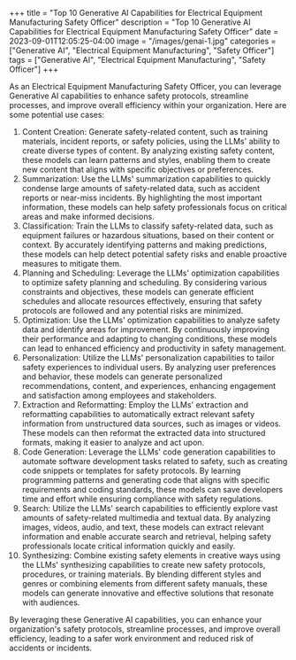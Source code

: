 +++
title = "Top 10 Generative AI Capabilities for Electrical Equipment Manufacturing Safety Officer"
description = "Top 10 Generative AI Capabilities for Electrical Equipment Manufacturing Safety Officer"
date = 2023-09-01T12:05:25-04:00
image = "/images/genai-1.jpg"
categories = ["Generative AI", "Electrical Equipment Manufacturing", "Safety Officer"]
tags = ["Generative AI", "Electrical Equipment Manufacturing", "Safety Officer"]
+++

As an Electrical Equipment Manufacturing Safety Officer, you can leverage Generative AI capabilities to enhance safety protocols, streamline processes, and improve overall efficiency within your organization. Here are some potential use cases:

1. Content Creation: Generate safety-related content, such as training materials, incident reports, or safety policies, using the LLMs' ability to create diverse types of content. By analyzing existing safety content, these models can learn patterns and styles, enabling them to create new content that aligns with specific objectives or preferences.
2. Summarization: Use the LLMs' summarization capabilities to quickly condense large amounts of safety-related data, such as accident reports or near-miss incidents. By highlighting the most important information, these models can help safety professionals focus on critical areas and make informed decisions.
3. Classification: Train the LLMs to classify safety-related data, such as equipment failures or hazardous situations, based on their content or context. By accurately identifying patterns and making predictions, these models can help detect potential safety risks and enable proactive measures to mitigate them.
4. Planning and Scheduling: Leverage the LLMs' optimization capabilities to optimize safety planning and scheduling. By considering various constraints and objectives, these models can generate efficient schedules and allocate resources effectively, ensuring that safety protocols are followed and any potential risks are minimized.
5. Optimization: Use the LLMs' optimization capabilities to analyze safety data and identify areas for improvement. By continuously improving their performance and adapting to changing conditions, these models can lead to enhanced efficiency and productivity in safety management.
6. Personalization: Utilize the LLMs' personalization capabilities to tailor safety experiences to individual users. By analyzing user preferences and behavior, these models can generate personalized recommendations, content, and experiences, enhancing engagement and satisfaction among employees and stakeholders.
7. Extraction and Reformatting: Employ the LLMs' extraction and reformatting capabilities to automatically extract relevant safety information from unstructured data sources, such as images or videos. These models can then reformat the extracted data into structured formats, making it easier to analyze and act upon.
8. Code Generation: Leverage the LLMs' code generation capabilities to automate software development tasks related to safety, such as creating code snippets or templates for safety protocols. By learning programming patterns and generating code that aligns with specific requirements and coding standards, these models can save developers time and effort while ensuring compliance with safety regulations.
9. Search: Utilize the LLMs' search capabilities to efficiently explore vast amounts of safety-related multimedia and textual data. By analyzing images, videos, audio, and text, these models can extract relevant information and enable accurate search and retrieval, helping safety professionals locate critical information quickly and easily.
10. Synthesizing: Combine existing safety elements in creative ways using the LLMs' synthesizing capabilities to create new safety protocols, procedures, or training materials. By blending different styles and genres or combining elements from different safety manuals, these models can generate innovative and effective solutions that resonate with audiences.

By leveraging these Generative AI capabilities, you can enhance your organization's safety protocols, streamline processes, and improve overall efficiency, leading to a safer work environment and reduced risk of accidents or incidents.